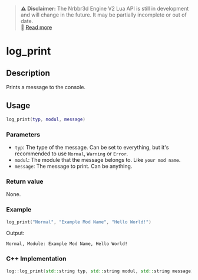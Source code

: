 > **⚠️ Disclaimer:** The Nrbbr3d Engine V2 Lua API is still in development and will change in the future. It may be partially incomplete or out of date.  
> 📖 [Read more](/Lua%20API%20reference.html#important)

# log_print

## Description

Prints a message to the console.

## Usage

```lua
log_print(typ, modul, message)
```

### Parameters

- `typ`: The type of the message. Can be set to everything, but it's recommended to use `Normal`, `Warning` or `Error`.
- `modul`: The module that the message belongs to. Like `your mod name`.
- `message`: The message to print. Can be anything.

### Return value

None.

### Example

```lua
log_print("Normal", "Example Mod Name", "Hello World!")
```

Output:

```
Normal, Module: Example Mod Name, Hello World!
```

### C++ Implementation

```cpp  
log::log_print(std::string typ, std::string modul, std::string message)
```
